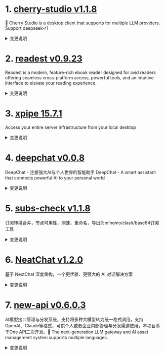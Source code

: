 
# 1. [cherry-studio v1.1.8](https://github.com/CherryHQ/cherry-studio/releases/tag/v1.1.8)  
🍒 Cherry Studio is a desktop client that supports for multiple LLM providers. Support deepseek-r1
<details>
<summary>变更说明</summary>

# 更新内容

1. 知识库设置增加重排模型，提升知识库的准确性
2. 修复部分服务商无法正常对话问题
3. 自定义服务商增加兼容模式，开启兼容模式之后传文档也不会报错了
4. 增加 Github Copilot 服务商
5. PlantUML 预览支持放大和缩小
6. 联网模式支持增强模式，可以预先处理搜索关键词

## What's Changed
...  

</details>

# 2. [readest v0.9.23](https://github.com/readest/readest/releases/tag/v0.9.23)  
Readest is a modern, feature-rich ebook reader designed for avid readers offering seamless cross-platform access, powerful tools, and an intuitive interface to elevate your reading experience.
<details>
<summary>变更说明</summary>

## Release Highlight
* Add options to show/hide header and footer
* Add responsive window size for popup footnotes
* Fix theme color not applied on Safari browsers
* Fix progress not updated to 100% when finished reading

## What's Changed
* fix: refresh page when vertical writing mode is set by @chrox in https://github.com/readest/readest/pull/615
* fix: also set color-scheme in iframe for Safari by @chrox in https://github.com/readest/readest/pull/616
* feat: add options to show/hide header and footer widgets in paginated and scrolled mode, also closes  by @chrox in https://github.com/readest/readest/pull/620
...  

</details>

# 3. [xpipe 15.7.1](https://github.com/xpipe-io/xpipe/releases/tag/15.7.1)  
Access your entire server infrastructure from your local desktop
<details>
<summary>变更说明</summary>

## Performance

A severe performance regression was accidentally introduced in the recent 15.4 release. This release fixes this issue, so you will get much better performance in this version. It is recommended that you upgrade to 15.7.

While investigating, there were also a few other performance issues discovered that will be addressed in one of the next releases.

## Changes

- Add support for Warp on Windows and Linux
- Fix right part of file browser becoming blocked after a tab is split
...  

</details>

# 4. [deepchat v0.0.8](https://github.com/ThinkInAIXYZ/deepchat/releases/tag/v0.0.8)  
DeepChat - 连接强大AI与个人世界的智能助手 DeepChat - A smart assistant that connects powerful AI to your personal world
<details>
<summary>变更说明</summary>

🚀 DeepChat 0.0.8 正式发布 | 重新定义你的 AI 对话体验！
—— 更强大，更灵活，更智能，开启高效沟通新高度 🌟

✨ 本次主要更新内容 ✨
* Artifacts 支持 React 渲染，更好的交互和体验
* 支持自定义搜索引擎，模型自动本地解析搜索结果，猛击教程快来试试[自定义搜索引擎教程](https://github.com/ThinkInAIXYZ/deepchat/wiki/%E8%87%AA%E5%AE%9A%E4%B9%89%E6%90%9C%E7%B4%A2%E5%BC%95%E6%93%8E%E7%9A%84%E4%BD%BF%E7%94%A8%E6%96%B9%E6%B3%95-%7C-Custom-Search-Engines)
* 支持数据备份和还原，只需要一个文件夹，数据随身带（支持各类网盘，u盘，硬盘随意带走，随意导入，你的数据掌控在你自己手上）
* 增加了投屏保护模式，开会投屏不方便展示DeepChat的内容？没关系，自动遮罩/隐藏，保护用户隐私
* 增加了搜索预览模式，可以清晰的看到整个搜索的过程，了解DeepChat如何智能化的帮你搜索资料
* 优化了体验，修复了大量bug 
...  

</details>

# 5. [subs-check v1.1.8](https://github.com/beck-8/subs-check/releases/tag/v1.1.8)  
订阅转换合并，节点可用性，测速，重命名，导出为mihomo/clash/base64订阅工具
<details>
<summary>变更说明</summary>

## Changelog
* feb068df3429d237083d8f621f965c49e7c53908 update README.md
* 7fe1a26bd07e34c95f10c033dcaeb88a2a85158c update README.md
* 41ca3b836b82d68ac034b7ecd5aa4b577f67a8f1 update config.example.yaml

  

</details>

# 6. [NeatChat v1.2.0](https://github.com/tianzhentech/NeatChat/releases/tag/v1.2.0)  
基于 NextChat 深度重构，一个更优雅、更强大的 AI 对话解决方案
<details>
<summary>变更说明</summary>

M C P！

## What's Changed
* Bump lint-staged from 13.2.2 to 15.5.0 by @dependabot in https://github.com/tianzhentech/NeatChat/pull/17
* Bump eslint-plugin-prettier from 5.1.3 to 5.2.3 by @dependabot in https://github.com/tianzhentech/NeatChat/pull/15
* Bump node-fetch from 3.3.1 to 3.3.2 by @dependabot in https://github.com/tianzhentech/NeatChat/pull/13
* Bump axios from 1.7.5 to 1.8.3 by @dependabot in https://github.com/tianzhentech/NeatChat/pull/14
* Bump remark-breaks from 3.0.2 to 4.0.0 by @dependabot in https://github.com/tianzhentech/NeatChat/pull/16


...  

</details>

# 7. [new-api v0.6.0.3](https://github.com/Calcium-Ion/new-api/releases/tag/v0.6.0.3)  
AI模型接口管理与分发系统，支持将多种大模型转为统一格式调用，支持OpenAI、Claude等格式，可供个人或者企业内部管理与分发渠道使用，本项目基于One API二次开发。🍥 The next-generation LLM gateway and AI asset management system supports multiple languages.
<details>
<summary>变更说明</summary>

**Full Changelog**: https://github.com/Calcium-Ion/new-api/compare/v0.6.0.2...v0.6.0.3  

</details>

